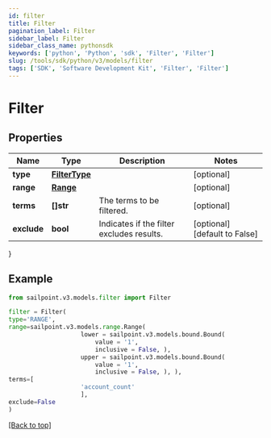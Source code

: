 ```yaml
---
id: filter
title: Filter
pagination_label: Filter
sidebar_label: Filter
sidebar_class_name: pythonsdk
keywords: ['python', 'Python', 'sdk', 'Filter', 'Filter'] 
slug: /tools/sdk/python/v3/models/filter
tags: ['SDK', 'Software Development Kit', 'Filter', 'Filter']
---
```


# Filter


## Properties

Name | Type | Description | Notes
------------ | ------------- | ------------- | -------------
**type** | [**FilterType**](filter-type) |  | [optional] 
**range** | [**Range**](range) |  | [optional] 
**terms** | **[]str** | The terms to be filtered. | [optional] 
**exclude** | **bool** | Indicates if the filter excludes results. | [optional] [default to False]
}

## Example

```python
from sailpoint.v3.models.filter import Filter

filter = Filter(
type='RANGE',
range=sailpoint.v3.models.range.Range(
                    lower = sailpoint.v3.models.bound.Bound(
                        value = '1', 
                        inclusive = False, ), 
                    upper = sailpoint.v3.models.bound.Bound(
                        value = '1', 
                        inclusive = False, ), ),
terms=[
                    'account_count'
                    ],
exclude=False
)

```
[[Back to top]](#) 

